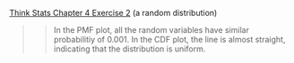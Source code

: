 [Think Stats Chapter 4 Exercise 2](http://greenteapress.com/thinkstats2/html/thinkstats2005.html#toc41) (a random distribution)

>> In the PMF plot, all the random variables have similar probabilitiy of 0.001. In the CDF plot, the line is almost straight, indicating that the distribution is uniform.
